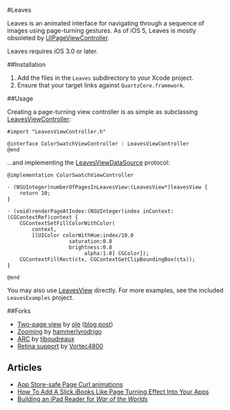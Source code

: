 #Leaves

Leaves is an animated interface for navigating through a sequence of images
using page-turning gestures. As of iOS 5, Leaves is mostly obsoleted by
[UIPageViewController].

Leaves requires iOS 3.0 or later.

##Installation

1. Add the files in the `Leaves` subdirectory to your Xcode project.
2. Ensure that your target links against `QuartzCore.framework`.

##Usage

Creating a page-turning view controller is as simple as subclassing
[LeavesViewController][]:

    #import "LeavesViewController.h"

    @interface ColorSwatchViewController : LeavesViewController 
    @end

...and implementing the [LeavesViewDataSource][LeavesView] protocol:

    @implementation ColorSwatchViewController

    - (NSUInteger)numberOfPagesInLeavesView:(LeavesView*)leavesView { 
        return 10;
    }

    - (void)renderPageAtIndex:(NSUInteger)index inContext:(CGContextRef)context { 
        CGContextSetFillColorWithColor(
            context, 
            [[UIColor colorWithHue:index/10.0 
                        saturation:0.8 
                        brightness:0.8 
                             alpha:1.0] CGColor]);
        CGContextFillRect(ctx, CGContextGetClipBoundingBox(ctx));
    }

    @end

You may also use [LeavesView] directly. For more examples, see the included
`LeavesExamples` project.

##Forks
* [Two-page view](https://github.com/ole/leaves/tree/twopages) by [ole](https://github.com/ole) ([blog post](http://oleb.net/blog/2010/06/app-store-safe-page-curl-animations/))
* [Zooming](https://github.com/hammerlyrodrigo/leaves) by [hammerlyrodrigo](https://github.com/hammerlyrodrigo)
* [ARC](https://github.com/tjboudreaux/leaves) by [tjboudreaux](https://github.com/tjboudreaux)
* [Retina support](https://github.com/Vortec4800/leaves) by [Vortec4800](https://github.com/Vortec4800)

## Articles
* [App Store-safe Page Curl animations](http://oleb.net/blog/2010/06/app-store-safe-page-curl-animations/)
* [How To Add A Slick iBooks Like Page Turning Effect Into Your Apps](http://maniacdev.com/2010/06/lick-ibooks-like-page-turning-effect)
* [Building an iPad Reader for _War of the Worlds_](http://mobile.tutsplus.com/tutorials/iphone/building-an-ipad-reader-for-war-of-the-worlds/)

[UIPageViewController]: https://developer.apple.com/library/ios/documentation/uikit/reference/UIPageViewControllerClassReferenceClassRef/UIPageViewControllerClassReference.html
[LeavesViewController]: https://github.com/brow/leaves/blob/master/Leaves/LeavesViewController.h
[LeavesView]: https://github.com/brow/leaves/blob/master/Leaves/LeavesView.h
